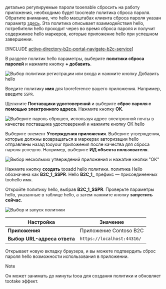 детально регулируемые пароли tooenable сбросить на работу приложения, необходимо будет toocreate политика сброса пароля. Обратите внимание, что hello масштабах клиента сброса пароля указан параметр [здесь](../articles/active-directory-b2c/active-directory-b2c-reference-sspr.md). Эта политика описывает взаимодействия hello, потребители hello проходит через во время сброса пароля и получит содержимое hello маркеров, которые приложение hello при успешном завершении.

[!INCLUDE [active-directory-b2c-portal-navigate-b2c-service](active-directory-b2c-portal-navigate-b2c-service.md)]

В разделе политик hello параметры, выберите **политики сброса паролей** и нажмите кнопку **+ добавить**.

![Выбор политики регистрации или входа и нажмите кнопку Добавить hello](media/active-directory-b2c-create-password-reset-policy/add-b2c-password-reset-policy.png)

Введите политику **имя** для tooreference вашего приложения. Например, введите `SSPR`.

Щелкните **Поставщики удостоверений** и выберите **сброс пароля с помощью электронного адреса**. Нажмите кнопку **ОК**.

![Выберите пароль сброшен, используя адрес электронной почты в качестве поставщика удостоверений и нажмите кнопку ОК hello](media/active-directory-b2c-create-password-reset-policy/add-b2c-password-reset-identity-providers.png)

Выберите элемент **Утверждения приложения**. Выберите утверждения, которые должны возвращаться в маркерах авторизации hello отправлены назад tooyour приложения после качества для сброса пароля успешно. Например, выберите **ИД объекта пользователя**.

![Выбор нескольких утверждений приложения и нажатие кнопки "ОК"](media/active-directory-b2c-create-password-reset-policy/add-b2c-password-reset-application-claims.png)

Нажмите кнопку **создать** tooadd hello политики. политика Hello обозначена как **B2C_1_SSPR**. Hello **B2C_1_** префикс — присоединенных toohello имя.

Откройте политику hello, выбрав **B2C_1_SSPR**. Проверьте параметры hello, указанные в таблице hello, а затем нажмите кнопку **запустить сейчас**.

![Выбор и запуск политики](media/active-directory-b2c-create-password-reset-policy/run-b2c-password-reset-policy.png)

| Настройка      | Значение  |
| ------------ | ------ |
| **Приложения** | Приложение Contoso B2C |
| **Выбор URL-адреса ответа** | `https://localhost:44316/` |

Открывает новую вкладку браузера, и вы можете подтвердить сброс пароля hello возможности использования в приложении.

> [!NOTE]
> Он может занимать до минуты tooa для создания политики и обновляет tootake эффект.
>
